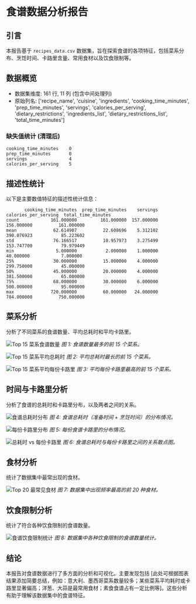 # 食谱数据分析报告

## 引言
本报告基于 `recipes_data.csv` 数据集，旨在探索食谱的各项特征，包括菜系分布、烹饪时间、卡路里含量、常用食材以及饮食限制等。

## 数据概览
*   数据集维度: 161 行, 11 列 (包含中间处理列)
*   原始列名: ['recipe_name', 'cuisine', 'ingredients', 'cooking_time_minutes', 'prep_time_minutes', 'servings', 'calories_per_serving', 'dietary_restrictions', 'ingredients_list', 'dietary_restrictions_list', 'total_time_minutes']

### 缺失值统计 (清理后)
```
cooking_time_minutes    0
prep_time_minutes       0
servings                4
calories_per_serving    5
```

## 描述性统计
以下是主要数值特征的描述性统计信息：
```
       cooking_time_minutes  prep_time_minutes    servings  calories_per_serving  total_time_minutes
count            161.000000         161.000000  157.000000            156.000000          161.000000
mean              62.614907          22.608696    5.312102            390.076923           85.223602
std               76.166517          10.957973    3.275499            153.747700           79.979449
min                5.000000           2.000000    1.000000             40.000000            7.000000
25%               30.000000          15.000000    4.000000            299.750000           45.000000
50%               45.000000          20.000000    4.000000            381.500000           65.000000
75%               68.000000          30.000000    6.000000            500.000000           95.000000
max              720.000000          60.000000   24.000000            784.000000          750.000000
```

## 菜系分析
分析了不同菜系的食谱数量、平均总耗时和平均卡路里。

![Top 15 菜系食谱数量](report_images\cuisine_counts.png)
*图 1: 食谱数量最多的前 15 个菜系。*

![Top 15 菜系平均总耗时](report_images\cuisine_avg_time.png)
*图 2: 平均总耗时最长的前 15 个菜系。*

![Top 15 菜系平均每份卡路里](report_images\cuisine_avg_calories.png)
*图 3: 平均每份卡路里最高的前 15 个菜系。*

## 时间与卡路里分析
分析了食谱的总耗时和卡路里分布，以及两者之间的关系。

![食谱总耗时分布](report_images\total_time_distribution.png)
*图 4: 食谱总耗时（准备时间 + 烹饪时间）的分布情况。*

![每份卡路里分布](report_images\calories_distribution.png)
*图 5: 每份食谱卡路里的分布情况。*

![总耗时 vs 每份卡路里](report_images\time_vs_calories_scatter.png)
*图 6: 食谱总耗时与每份卡路里之间的关系散点图。*

## 食材分析
统计了数据集中最常出现的食材。

![Top 20 最常见食材](report_images\top_ingredients.png)
*图 7: 数据集中出现频率最高的前 20 种食材。*

## 饮食限制分析
统计了符合各种饮食限制的食谱数量。

![食谱饮食限制统计](report_images\dietary_restrictions_counts.png)
*图 8: 数据集中各种饮食限制的食谱数量统计。*

## 结论
本报告对食谱数据进行了多方面的分析和可视化。主要发现包括 [此处可根据图表结果添加简要总结，例如：意大利、墨西哥菜系数量较多；某些菜系平均耗时或卡路里显著偏高；洋葱、大蒜是最常用食材；素食食谱占有一定比例等]。这些分析有助于理解该数据集中的食谱特征。
